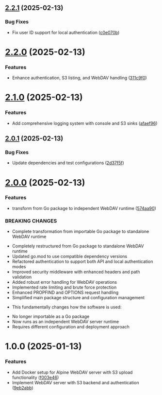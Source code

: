 ## [2.2.1](https://github.com/pondi/pulsedav/compare/v2.2.0...v2.2.1) (2025-02-13)


### Bug Fixes

* Fix user ID support for local authentication ([c0e070b](https://github.com/pondi/pulsedav/commit/c0e070ba2644d23a5ee21c7ca69b767d1c045938))

# [2.2.0](https://github.com/pondi/pulsedav/compare/v2.1.0...v2.2.0) (2025-02-13)


### Features

* Enhance authentication, S3 listing, and WebDAV handling ([311c9f0](https://github.com/pondi/pulsedav/commit/311c9f02abadec5be3eeeb1eb0b9650b8a3949cc))

# [2.1.0](https://github.com/pondi/pulsedav/compare/v2.0.1...v2.1.0) (2025-02-13)


### Features

* Add comprehensive logging system with console and S3 sinks ([afaef96](https://github.com/pondi/pulsedav/commit/afaef96aab659ad5d9efee4f63ad8d8fd36d4ec0))

## [2.0.1](https://github.com/pondi/pulsedav/compare/v2.0.0...v2.0.1) (2025-02-13)


### Bug Fixes

* Update dependencies and test configurations ([2d37f5f](https://github.com/pondi/pulsedav/commit/2d37f5f186bf7330c6e1e28afe22cd582e850c1b))

# [2.0.0](https://github.com/pondi/pulsedav/compare/v1.0.0...v2.0.0) (2025-02-13)


### Features

* transform from Go package to independent WebDAV runtime ([574aa90](https://github.com/pondi/pulsedav/commit/574aa902115c40854682c2b56c68c1effaac0bdb))


### BREAKING CHANGES

* Complete transformation from importable Go package to standalone WebDAV runtime

- Completely restructured from Go package to standalone WebDAV runtime
- Updated go.mod to use compatible dependency versions
- Refactored authentication to support both API and local authentication modes
- Improved security middleware with enhanced headers and path validation
- Added robust error handling for WebDAV operations
- Implemented rate limiting and brute force protection
- Enhanced PROPFIND and OPTIONS request handling
- Simplified main package structure and configuration management
* This fundamentally changes how the software is used:
- No longer importable as a Go package
- Now runs as an independent WebDAV server runtime
- Requires different configuration and deployment approach

# 1.0.0 (2025-01-13)


### Features

* Add Docker setup for Alpine WebDAV server with S3 upload functionality ([f003e46](https://github.com/pondi/pulsedav/commit/f003e463430b193f6643af47e89ad7e58fbc5c10))
* Implement WebDAV server with S3 backend and authentication ([9eb2abb](https://github.com/pondi/pulsedav/commit/9eb2abbc35efa5a9698d3c2f1be5d5e97cd342fc))
